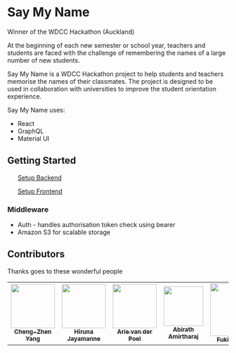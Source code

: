 # Say My Name

Winner of the WDCC Hackathon (Auckland)

At the beginning of each new semester or school year, teachers and students are faced with the challenge of remembering the names of a large number of new students.

Say My Name is a WDCC Hackathon project to help students and teachers memorise the names of their classmates. The project is designed to be used in collaboration with universities to improve the student orientation experience.

Say My Name uses:
- React
- GraphQL
- Material UI

## Getting Started
&nbsp;&nbsp;&nbsp;&nbsp;&nbsp;&nbsp;[Setup Backend](backend/README.md)

&nbsp;&nbsp;&nbsp;&nbsp;&nbsp;&nbsp;[Setup Frontend](frontend/README.md)



### Middleware
 - Auth - handles authorisation token check using bearer
 - Amazon S3 for scalable storage

## Contributors

Thanks goes to these wonderful people
<!-- ALL-CONTRIBUTORS-LIST:START - Do not remove or modify this section -->
<!-- prettier-ignore-start -->
<!-- markdownlint-disable -->
<table>
  <tr>
    <td align="center"><a href="https://github.com/scorpionknifes"><img src="https://media-exp1.licdn.com/dms/image/C5603AQHRJG6TkD9bew/profile-displayphoto-shrink_400_400/0?e=1602115200&v=beta&t=yqLhAPp9PAG19O_gJ9RstY7ISEJDnBs_99hjZU48XAc" width="100px;" alt=""/><br /><sub><b>Cheng-Zhen Yang</b></sub></a><br /><a href="https://github.com/ohbm/hackathon2020/commits?author=llevitis" title="Code"></td>
    <td align="center"><a href="https://github.com/hirunya"><img src="https://avatars1.githubusercontent.com/u/20044495?s=400&u=0df69d5dc56364774c2072edc026ad6f78feb272&v=4" width="100px;" alt=""/><br /><sub><b>Hiruna Jayamanne</b></sub></a><br /><a href="https://github.com/ohbm/hackathon2020/commits?author=llevitis" title="Code"></td>
    <td align="center"><a href="https://github.com/arievdp/"><img src="https://avatars1.githubusercontent.com/u/63568512?s=400&u=52808425006d200bd675d00f95771c9a912e5a5f&v=4" width="100px;" alt=""/><br /><sub><b>Arie van der Poel</b></sub></a><br /><a href="https://github.com/arievdp/" title="Code"></td>
    <td align="center"><a href="https://github.com/Abirath"><img src="https://media-exp1.licdn.com/dms/image/C5103AQHAzsc6ZCu9zQ/profile-displayphoto-shrink_400_400/0?e=1602115200&v=beta&t=tEq606x4jQKBT6GAflp7EBlvwilJOYivaN4qS9TY6c8" width="90px;" alt=""/><br /><sub><b>Abirath Amirtharaj</b></sub></a><br /><a href="https://github.com/Abirath" title="Code"></td>
    <td align="center"><a href="https://github.com/Fuki-UoA"><img src="https://media-exp1.licdn.com/dms/image/C5603AQE369EAlONdiA/profile-displayphoto-shrink_400_400/0?e=1602115200&v=beta&t=AupqHjFl3Pmm6oqpTGN6Jn__phSv2PyJb7IcCn9lWjc" width="120px;" alt=""/><br /><sub><b>Fuki Babasaki</b></sub></a><br /><a href="https://github.com/Fuki-UoA" title="Code"></td>
    <td align="center"><a href="https://github.com/neville-loh"><img src="https://media-exp1.licdn.com/dms/image/C5603AQGgCOktbuD2AQ/profile-displayphoto-shrink_400_400/0?e=1602115200&v=beta&t=7NqjYWnjRp16gkZj0PBrm6JclvsNUPDeW2MYIRegh5A" width="120px;" alt=""/><br /><sub><b>Neville Loh</b></sub></a><br /><a href="https://github.com/neville-loh" title="Code"></td>

  </tr>
</table>
